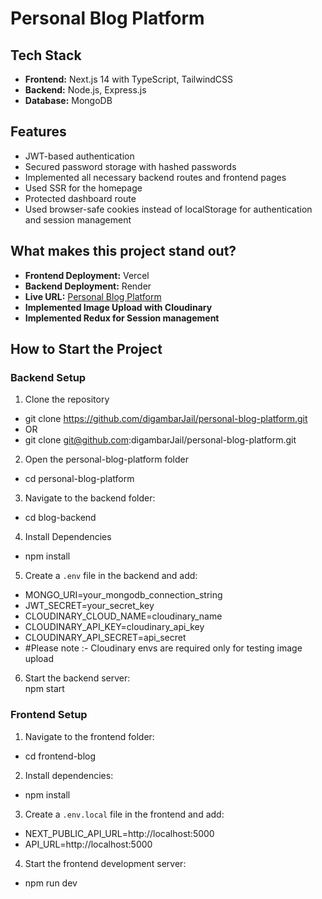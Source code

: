 # Personal Blog Platform

## Tech Stack  
- **Frontend:** Next.js 14 with TypeScript, TailwindCSS  
- **Backend:** Node.js, Express.js  
- **Database:** MongoDB

## Features  
- JWT-based authentication  
- Secured password storage with hashed passwords  
- Implemented all necessary backend routes and frontend pages  
- Used SSR for the homepage  
- Protected dashboard route  
- Used browser-safe cookies instead of localStorage for authentication and session management  

## What makes this project stand out?  
- **Frontend Deployment:** Vercel  
- **Backend Deployment:** Render  
- **Live URL:** [Personal Blog Platform](https://personal-blog-platform-sigma.vercel.app/)
- **Implemented Image Upload with Cloudinary**
- **Implemented Redux for Session management**

## How to Start the Project  

### Backend Setup  
1. Clone the repository  
- git clone https://github.com/digambarJail/personal-blog-platform.git 
- OR
- git clone git@github.com:digambarJail/personal-blog-platform.git
2. Open the personal-blog-platform folder
- cd personal-blog-platform
3. Navigate to the backend folder:  
- cd blog-backend
4. Install Dependencies
- npm install
5. Create a `.env` file in the backend and add:  
- MONGO_URI=your_mongodb_connection_string 
- JWT_SECRET=your_secret_key
- CLOUDINARY_CLOUD_NAME=cloudinary_name
- CLOUDINARY_API_KEY=cloudinary_api_key
- CLOUDINARY_API_SECRET=api_secret
- #Please note :- Cloudinary envs are required only for testing image upload
6. Start the backend server:  
npm start


### Frontend Setup  
1. Navigate to the frontend folder:  
- cd frontend-blog
2. Install dependencies:
- npm install
3. Create a `.env.local` file in the frontend and add:  
- NEXT_PUBLIC_API_URL=http://localhost:5000
- API_URL=http://localhost:5000
4. Start the frontend development server:  
- npm run dev

